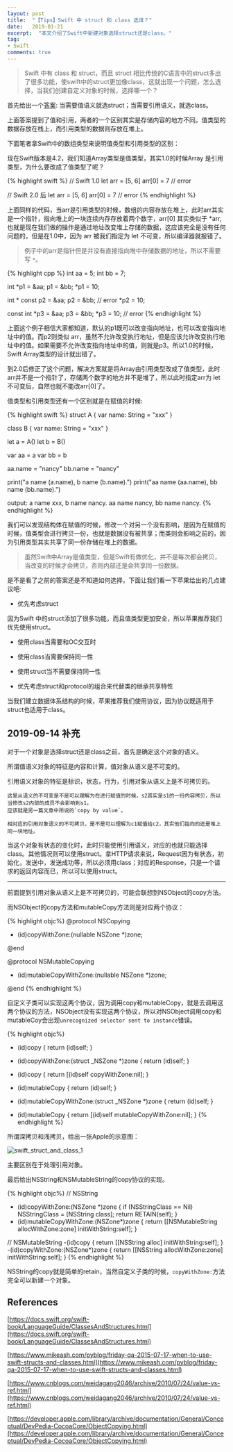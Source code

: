 ```yaml
---
layout: post
title:  "【Tips】Swift 中 struct 和 class 选谁？"
date:   2019-01-21
excerpt:  "本文介绍了Swift中新建对象选择struct还是class。"
tag:
- Swift
comments: true
---
```


> Swift 中有 class 和 struct，而且 struct 相比传统的C语言中的struct多出了很多功能，使swift中的struct更加像class，这就出现一个问题，怎么选择，当我们创建自定义对象的时候，选择哪一个？

首先给出一个[答案](https://www.mikeash.com/pyblog/friday-qa-2015-07-17-when-to-use-swift-structs-and-classes.html): 当需要值语义就选struct；当需要引用语义，就选class。

上面答案提到了值和引用，两者的一个区别其实是存储内容的地方不同。值类型的数据存放在栈上，而引用类型的数据则存放在堆上。

下面笔者拿Swift中的数组类型来说明值类型和引用类型的区别：

现在Swift版本是4.2，我们知道Array类型是值类型，其实1.0的时候Array 是引用类型，为什么要改成了值类型了呢？

{% highlight swift %}
// Swift 1.0
let arr = [5, 6]
arr[0] = 7 // error

// Swift 2.0 后
let arr = [5, 6]
arr[0] = 7 // error
{% endhighlight %}

上面同样的代码，当arr是引用类型的时候，数组的内容存放在堆上，此时arr其实是一个指针，指向堆上的一块连续内存存放着两个数字，arr[0] 其实类似于 *arr, 也就是现在我们做的操作是通过地址改变堆上存储的数据，这应该完全是没有任何问题的，但是在1.0中，因为 arr 被我们指定为 let 不可变，所以编译器就报错了。

> 例子中的arr是指针但是并没有直接指向堆中存储数据的地址，所以不需要写 `*`。

{% highlight cpp %}
int aa = 5;
int bb = 7;

int *p1 = &aa;
p1 = &bb;
*p1 = 10;

int * const p2 = &aa;
p2 = &bb; // error
*p2 = 10;

const int *p3 = &aa;
p3 = &bb;
*p3 = 10; // error
{% endhighlight %}

上面这个例子相信大家都知道，默认的p1既可以改变指向地址，也可以改变指向地址中的值。而p2则类似 arr，虽然不允许改变执行地址，但是应该允许改变执行地址中的值。如果需要不允许改变指向地址中的值，则就是p3。所以1.0的时候，Swift Array类型的设计就出错了。

到2.0后修正了这个问题，解决方案就是将Array由引用类型改成了值类型，此时arr并不是一个指针了，存储两个数字的地方并不是堆了，所以此时指定arr为 let 不可变后，自然也就不能改arr[0]了。

值类型和引用类型还有一个区别就是在赋值的时候:

{% highlight swift %}
struct A {
    var name: String = "xxx"
}

class B {
    var name: String = "xxx"
}

let a = A()
let b = B()

var aa = a
var bb = b

aa.name = "nancy"
bb.name = "nancy"


print("a name \(a.name), b name \(b.name).")
print("aa name \(aa.name), bb name \(bb.name).")

output:
a name xxx, b name nancy.
aa name nancy, bb name nancy.
{% endhighlight %}

我们可以发现结构体在赋值的时候，修改一个对另一个没有影响，是因为在赋值的时候，值类型会进行拷贝一份，也就是数据没有被共享；而类则会影响之前的，因为引用类型其实共享了同一份存储在堆上的数据。

> 虽然Swift中Array是值类型，但是Swift有做优化，并不是每次都会拷贝，当改变的时候才会拷贝，否则内部还是会共享同一份数据。

是不是看了之前的答案还是不知道如何选择，下面让我们看一下苹果给出的几点建议吧:

- 优先考虑struct

因为Swift 中的struct添加了很多功能，而且值类型更加安全，所以苹果推荐我们优先使用struct。

- 使用class当需要和OC交互时

- 使用class当需要保持同一性

- 使用struct当不需要保持同一性

- 优先考虑struct和protocol的组合来代替类的继承共享特性

当我们建立数据体系结构的时候，苹果推荐我们使用协议，因为协议既适用于struct也适用于class。

## 2019-09-14 补充

对于一个对象是选择struct还是class之前，首先是确定这个对象的语义。

所谓值语义对象的特征是内容和计算，值对象从语义是不可变的。

引用语义对象的特征是标识，状态，行为，引用对象从语义上是不可拷贝的。

```
这里从语义的不可变是不是可以理解为在进行赋值的时候，s2其实是s1的一份内容拷贝，所以当修改s2内部的成员不会影响到s1。
应该就是另一篇文章中所说的`copy by value`。

相对应的引用对象语义的不可拷贝，是不是可以理解为c1赋值给c2，其实他们指向的还是堆上同一块地址。
```

当这个对象有状态的变化时，此时只能使用引用语义，对应的也就只能选择class。其他情况则可以使用struct。拿HTTP请求来说，Request因为有状态，初始化，发送中，发送成功等，所以必须用class；对应的Response，只是一个请求的返回内容而已，所以可以使用struct。

---

前面提到引用对象从语义上是不可拷贝的，可能会联想到NSObject的copy方法。

而NSObject的copy方法和mutableCopy方法则是对应两个协议：

{% highlight objc%}
@protocol NSCopying

- (id)copyWithZone:(nullable NSZone *)zone;

@end

@protocol NSMutableCopying

- (id)mutableCopyWithZone:(nullable NSZone *)zone;

@end
{% endhighlight %}

自定义子类可以实现这两个协议，因为调用copy和mutableCopy，就是去调用这两个协议的方法，NSObject没有实现这两个协议，所以对NSObject调用copy和mutableCoy会出现`unrecognized selector sent to instance`错误。

{% highlight objc%}
+ (id)copy {
    return (id)self;
}

+ (id)copyWithZone:(struct _NSZone *)zone {
    return (id)self;
}

- (id)copy {
    return [(id)self copyWithZone:nil];
}

+ (id)mutableCopy {
    return (id)self;
}

+ (id)mutableCopyWithZone:(struct _NSZone *)zone {
    return (id)self;
}

- (id)mutableCopy {
    return [(id)self mutableCopyWithZone:nil];
}
{% endhighlight %}

所谓深拷贝和浅拷贝，给出一张Apple的示意图：

![swift_struct_and_class_1]({{site.url}}/assets/images/blog/swift_struct_and_class_1.png)

主要区别在于处理引用对象。

最后给出NSString和NSMutableString的copy协议的实现。

{% highlight objc%}
// NSString
- (id)copyWithZone:(NSZone *)zone {
    if (NSStringClass == Nil)
        NSStringClass = [NSString class];
    return RETAIN(self);
}
- (id)mutableCopyWithZone:(NSZone*)zone {
    return [[NSMutableString allocWithZone:zone] initWithString:self];
}

// NSMutableString
-(id)copy {
    return [[NSString alloc] initWithString:self];
}
-(id)copyWithZone:(NSZone*)zone {
    return [[NSString allocWithZone:zone] initWithString:self];
}
{% endhighlight %}

NSString的copy就是简单的retain，当然自定义子类的时候，`copyWithZone:`方法完全可以新建一个对象。

## References

[https://docs.swift.org/swift-book/LanguageGuide/ClassesAndStructures.html](https://docs.swift.org/swift-book/LanguageGuide/ClassesAndStructures.html)

[https://www.mikeash.com/pyblog/friday-qa-2015-07-17-when-to-use-swift-structs-and-classes.html](https://www.mikeash.com/pyblog/friday-qa-2015-07-17-when-to-use-swift-structs-and-classes.html)

[https://www.cnblogs.com/weidagang2046/archive/2010/07/24/value-vs-ref.html](https://www.cnblogs.com/weidagang2046/archive/2010/07/24/value-vs-ref.html)

[https://developer.apple.com/library/archive/documentation/General/Conceptual/DevPedia-CocoaCore/ObjectCopying.html](https://developer.apple.com/library/archive/documentation/General/Conceptual/DevPedia-CocoaCore/ObjectCopying.html)
